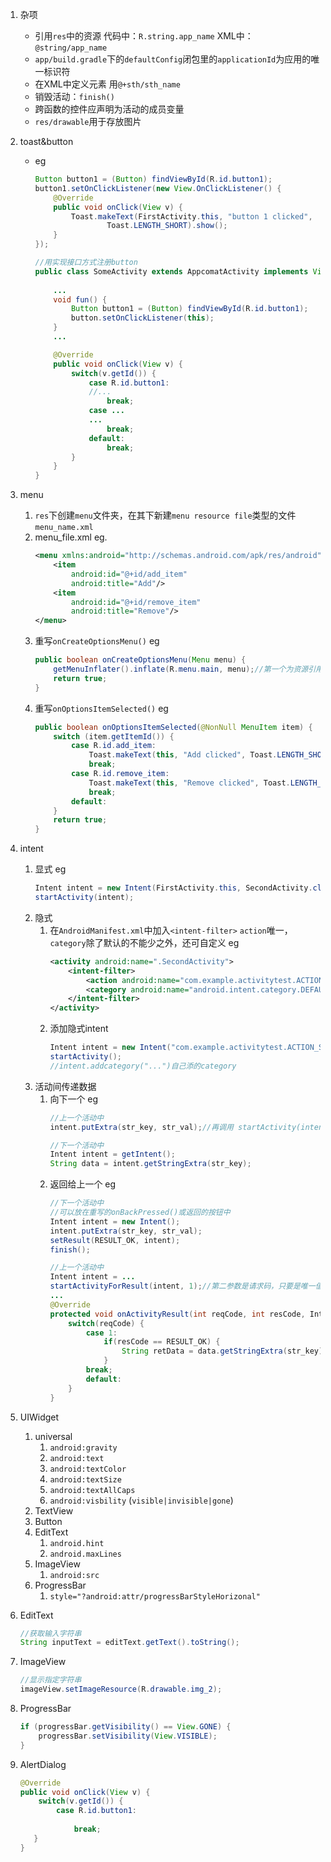 1. 杂项
    - 引用`res`中的资源
        代码中：`R.string.app_name`
        XML中：`@string/app_name`
    - `app/build.gradle`下的`defaultConfig`闭包里的`applicationId`为应用的唯一标识符
    - 在XML中定义元素 用`@+sth/sth_name`
    - 销毁活动：`finish()`
    - 跨函数的控件应声明为活动的成员变量
    - `res/drawable`用于存放图片
2. toast&button
    - eg
        ```java
        Button button1 = (Button) findViewById(R.id.button1);
        button1.setOnClickListener(new View.OnClickListener() {
            @Override
            public void onClick(View v) {
                Toast.makeText(FirstActivity.this, "button 1 clicked",
                        Toast.LENGTH_SHORT).show();
            }
        });
        ```

        ```java
        //用实现接口方式注册button
        public class SomeActivity extends AppcomatActivity implements View.onClickListener {
            
            ...
            void fun() {
                Button button1 = (Button) findViewById(R.id.button1);
                button.setOnClickListener(this);
            }
            ...

            @Override
            public void onClick(View v) {
                switch(v.getId()) {
                    case R.id.button1:
                    //...
                        break;
                    case ...
                    ...
                        break;
                    default:
                        break;
                }
            }
        }
        ```
3. menu
    1. `res`下创建`menu`文件夹，在其下新建`menu resource file`类型的文件`menu_name.xml`
    2. menu_file.xml eg.
        ```xml
        <menu xmlns:android="http://schemas.android.com/apk/res/android">
            <item
                android:id="@+id/add_item"
                android:title="Add"/>
            <item
                android:id="@+id/remove_item"
                android:title="Remove"/>
        </menu>        
        ```
    3. 重写`onCreateOptionsMenu()`
        eg
        ```java
        public boolean onCreateOptionsMenu(Menu menu) {
            getMenuInflater().inflate(R.menu.main, menu);//第一个为资源引用，第二个是传入的参数
            return true;
        }
        ```
    4. 重写`onOptionsItemSelected()`
        eg
        ```java
        public boolean onOptionsItemSelected(@NonNull MenuItem item) {
            switch (item.getItemId()) {
                case R.id.add_item:
                    Toast.makeText(this, "Add clicked", Toast.LENGTH_SHORT).show();
                    break;
                case R.id.remove_item:
                    Toast.makeText(this, "Remove clicked", Toast.LENGTH_SHORT).show();
                    break;
                default:
            }
            return true;
        }        
        ```
4. intent
    1. 显式
        eg
        ```java
        Intent intent = new Intent(FirstActivity.this, SecondActivity.class);
        startActivity(intent);
        ```
    2. 隐式
        1. 在`AndroidManifest.xml`中加入`<intent-filter>`
            `action`唯一，`category`除了默认的不能少之外，还可自定义
            eg
            ```xml
            <activity android:name=".SecondActivity">
                <intent-filter>
                    <action android:name="com.example.activitytest.ACTION_START" />
                    <category android:name="android.intent.category.DEFAULT" />
                </intent-filter>
            </activity>
            
            ```
        2. 添加隐式intent
            ```java
            Intent intent = new Intent("com.example.activitytest.ACTION_START");
            startActivity();
            //intent.addcategory("...")自己添的category
            ```
    3. 活动间传递数据
        1. 向下一个
            eg
            ```java
            //上一个活动中
            intent.putExtra(str_key, str_val);//再调用 startActivity(intent)
            
            //下一个活动中
            Intent intent = getIntent();
            String data = intent.getStringExtra(str_key);
            ```
        2. 返回给上一个
            eg
            ```java
            //下一个活动中
            //可以放在重写的onBackPressed()或返回的按钮中
            Intent intent = new Intent();
            intent.putExtra(str_key, str_val);
            setResult(RESULT_OK, intent);
            finish();

            //上一个活动中
            Intent intent = ...
            startActivityForResult(intent, 1);//第二参数是请求码，只要是唯一值即可
            ...
            @Override
            protected void onActivityResult(int reqCode, int resCode, Intent Data) {
                switch(reqCode) {
                    case 1:
                        if(resCode == RESULT_OK) {
                            String retData = data.getStringExtra(str_key);
                        }
                    break;
                    default:
                }
            }
            ```

5. UIWidget
    1. universal
        1. `android:gravity`
        2. `android:text`
        3. `android:textColor`
        4. `android:textSize`
        5. `android:textAllCaps`
        6. `android:visbility` (`visible|invisible|gone`)
    2. TextView
    3. Button
    4. EditText
        1. `android.hint`
        2. `android.maxLines`
    5. ImageView
        1. `android:src`
    6. ProgressBar
        1. `style="?android:attr/progressBarStyleHorizonal"`

6. EditText
    ```java
    //获取输入字符串
    String inputText = editText.getText().toString(); 
    ```

7. ImageView
    ```java
    //显示指定字符串
    imageView.setImageResource(R.drawable.img_2);
    ```
8. ProgressBar
    ```java
    if (progressBar.getVisibility() == View.GONE) {
        progressBar.setVisibility(View.VISIBLE);
    }
    ```

9. AlertDialog
    ```java
    @Override
    public void onClick(View v) {
        switch(v.getId()) {
            case R.id.button1:
                
                break;       
       }
    }
    ```